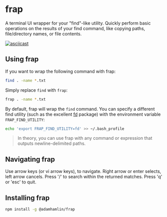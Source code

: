 # frap

A terminal UI wrapper for your "find"-like utility. Quickly perform basic operations on the results of your find command, like copying paths, file/directory names, or file contents.

[![asciicast](https://asciinema.org/a/277176.svg)](https://asciinema.org/a/277176?autoplay=1&loop=1)

## Using frap
If you want to wrap the following command with frap:
```bash
find . -name *.txt
```
Simply replace `find` with `frap`:
```bash
frap . -name *.txt
```
By default, frap will wrap the `find` command. You can specify a different find utility (such as the excellent [fd](https://github.com/sharkdp/fd) package) with the environment variable `FRAP_FIND_UTILITY`:
```bash
echo 'export FRAP_FIND_UTILITY=fd' >> ~/.bash_profile
```
>In theory, you can use frap with any command or expression that outputs newline-delimited paths.

## Navigating frap
Use arrow keys (or vi arrow keys), to navigate. Right arrow or enter selects, left arrow cancels. Press '/' to search within the returned matches. Press 'q' or 'esc' to quit.


## Installing frap

```bash
npm install -g @adamhamlin/frap
```
